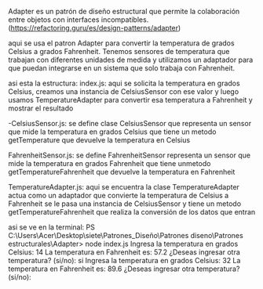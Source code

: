 Adapter es un patrón de diseño estructural que permite la colaboración entre objetos con interfaces incompatibles.(https://refactoring.guru/es/design-patterns/adapter)

aqui se usa  el patron Adapter para convertir la temperatura de grados Celsius a grados Fahrenheit. Tenemos sensores de temperatura que trabajan con diferentes unidades de medida y utilizamos un adaptador para que puedan integrarse en un sistema que solo trabaja con Fahrenheit.

asi esta la estructura:
index.js: aqui se solicita la temperatura en grados Celsius, creamos una instancia de CelsiusSensor con ese valor y luego usamos TemperatureAdapter para convertir esa temperatura a Fahrenheit y mostrar el resultado

-CelsiusSensor.js: se define clase CelsiusSensor que representa un sensor que mide la temperatura en grados Celsius que tiene un metodo getTemperature que devuelve la temperatura en Celsius

FahrenheitSensor.js: se define FahrenheitSensor representa un sensor que mide la temperatura en grados Fahrenheit que tiene unmetodo getTemperatureFahrenheit que devuelve la temperatura en Fahrenheit

TemperatureAdapter.js: aqui se encuentra la clase TemperatureAdapter actua como un adaptador que convierte la temperatura de Celsius a Fahrenheit se le pasa una instancia de CelsiusSensor y tiene un metodo getTemperatureFahrenheit que realiza la conversión de los datos que entran

asi se ve en la terminal: 
PS C:\Users\Acer\Desktop\siete\Patrones_Diseño\Patrones diseno\Patrones estructurales\Adapter> node index.js
Ingresa la temperatura en grados Celsius: 14
La temperatura en Fahrenheit es: 57.2
¿Deseas ingresar otra temperatura? (si/no): si
Ingresa la temperatura en grados Celsius: 32
La temperatura en Fahrenheit es: 89.6
¿Deseas ingresar otra temperatura? (si/no):
